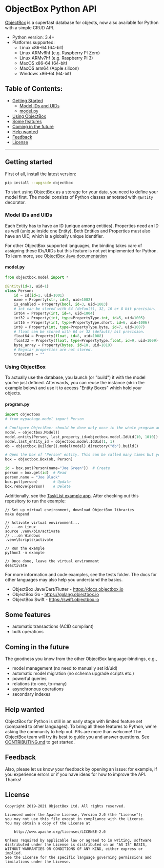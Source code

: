ObjectBox Python API
====================

[ObjectBox](https://objectbox.io) is a superfast database for objects, now also available for Python with a simple CRUD API.

* Python version: 3.4+
* Platforms supported:
  * Linux x86-64 (64-bit)
  * Linux ARMv6hf (e.g. Raspberry PI Zero)
  * Linux ARMv7hf (e.g. Raspberry PI 3)
  * MacOS x86-64 (64-bit)
  * MacOS arm64 (Apple silicon)
  * Windows x86-64 (64-bit)
  
## Table of Contents:
- [Getting Started](#getting-started)
   - [Model IDs and UIDs](#model-ids-and-uids)
   - [model.py](#modelpy)
- [Using ObjectBox](#using-objectbox)
- [Some features](#some-features)
- [Coming in the future](#coming-in-the-future)
- [Help wanted](#help-wanted)
- [Feedback](#feedback)
- [License](#license)

---

Getting started
---------------

First of all, install the latest version:

```bash
pip install --upgrade objectbox
```

To start using ObjectBox as a storage for your data, you need to define your model first.
The model consists of Python classes annotated with `@Entity` decorator.

### Model IDs and UIDs

Each Entity has to have an ID (unique among entities).
Properties need an ID as well (unique inside one Entity).
Both Entities and Properties must also have an UID, which is a globally unique identifier.

For other ObjectBox supported languages, the binding takes care of assigning these IDs/UIDs but this feature is not yet implemented for Python.
To learn more, see [ObjectBox Java documentation](https://docs.objectbox.io/advanced/meta-model-ids-and-uids)

#### model.py

```python
from objectbox.model import *

@Entity(id=1, uid=1)
class Person:
    id = Id(id=1, uid=1001)
    name = Property(str, id=2, uid=1002)
    is_enabled = Property(bool, id=3, uid=1003)
    # int can be stored with 64 (default), 32, 16 or 8 bit precision.
    int64 = Property(int, id=4, uid=1004)
    int32 = Property(int, type=PropertyType.int, id=5, uid=1005)
    int16 = Property(int, type=PropertyType.short, id=6, uid=1006)
    int8 = Property(int, type=PropertyType.byte, id=7, uid=1007)
    # float can be stored with 64 or 32 (default) bit precision.
    float64 = Property(float, id=8, uid=1008)
    float32 = Property(float, type=PropertyType.float, id=9, uid=1009)
    byte_array = Property(bytes, id=10, uid=1010)
    # Regular properties are not stored.
    transient = ""
```

### Using ObjectBox

To actually use the database, you launch (or "build") it with the model you've just defined.
Afterwards, you can reuse the instance (`ob` in the example below) and use it to access "Entity Boxes" which hold your objects.

#### program.py

```python
import objectbox
# from mypackage.model import Person

# Configure ObjectBox: should be done only once in the whole program and the "ob" variable should be kept around
model = objectbox.Model()
model.entity(Person, last_property_id=objectbox.model.IdUid(10, 1010))
model.last_entity_id = objectbox.model.IdUid(1, 1)
ob = objectbox.Builder().model(model).directory("db").build()

# Open the box of "Person" entity. This can be called many times but you can also pass the variable around
box = objectbox.Box(ob, Person)

id = box.put(Person(name="Joe Green"))  # Create
person = box.get(id)  # Read
person.name = "Joe Black"
box.put(person)       # Update
box.remove(person)    # Delete
```

Additionally, see the [TaskList example app](https://github.com/objectbox/objectbox-python/tree/main/example). After checking out this repository to run the example:
```
// Set up virtual environment, download ObjectBox libraries
make depend

// Activate virtual environment...
// ...on Linux
source .venv/bin/activate
// ...on Windows
.venv\Scripts\activate

// Run the example
python3 -m example

// Once done, leave the virtual environment
deactivate
```

For more information and code examples, see the tests folder. The docs for other languages may also help you understand the basics.

* ObjectBox Java/Dart/Flutter - https://docs.objectbox.io
* ObjectBox Go - https://golang.objectbox.io
* ObjectBox Swift - https://swift.objectbox.io

Some features
-------------

* automatic transactions (ACID compliant)
* bulk operations

Coming in the future
--------------------

The goodness you know from the other ObjectBox language-bindings, e.g.,

* model management (no need to manually set id/uid)
* automatic model migration (no schema upgrade scripts etc.)
* powerful queries
* relations (to-one, to-many)
* asynchronous operations
* secondary indexes

Help wanted
-----------

ObjectBox for Python is still in an early stage with limited feature set (compared to other languages).
To bring all these features to Python, we're asking the community to help out. PRs are more than welcome!
The ObjectBox team will try its best to guide you and answer questions.
See [CONTRIBUTING.md](https://github.com/objectbox/objectbox-python/blob/main/CONTRIBUTING.md) to get started.

Feedback
--------

Also, please let us know your feedback by opening an issue: for example, if you experience errors or if you have ideas
for how to improve the API. Thanks!

License
-------

```text
Copyright 2019-2021 ObjectBox Ltd. All rights reserved.

Licensed under the Apache License, Version 2.0 (the "License");
you may not use this file except in compliance with the License.
You may obtain a copy of the License at

    http://www.apache.org/licenses/LICENSE-2.0

Unless required by applicable law or agreed to in writing, software
distributed under the License is distributed on an "AS IS" BASIS,
WITHOUT WARRANTIES OR CONDITIONS OF ANY KIND, either express or implied.
See the License for the specific language governing permissions and
limitations under the License.
```
